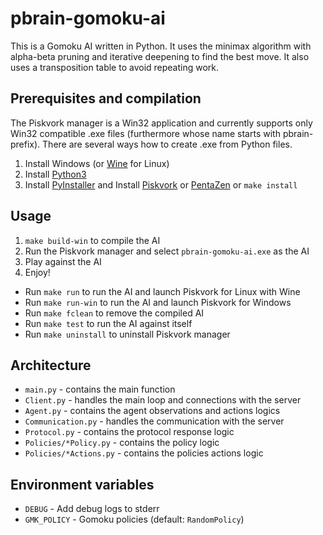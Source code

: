 # pbrain-gomoku-ai

This is a Gomoku AI written in Python. It uses the minimax algorithm with alpha-beta pruning and iterative deepening to find the best move. It also uses a transposition table to avoid repeating work.

## Prerequisites and compilation

The Piskvork manager is a Win32 application and currently supports only Win32 compatible .exe files (furthermore whose name starts with pbrain- prefix). There are several ways how to create .exe from Python files.


1. Install Windows (or [Wine](https://www.winehq.org/) for Linux)
2. Install [Python3](http://www.python.org)
3. Install [PyInstaller](https://www.pyinstaller.org/) and 
Install [Piskvork](https://sourceforge.net/projects/piskvork/) or
[PentaZen](https://github.com/sun-yuliang/PentaZen) or `make install`

## Usage

1. `make build-win` to compile the AI
2. Run the Piskvork manager and select `pbrain-gomoku-ai.exe` as the AI
3. Play against the AI
4. Enjoy!


- Run `make run` to run the AI and launch Piskvork for Linux with Wine
- Run `make run-win` to run the AI and launch Piskvork for Windows
- Run `make fclean` to remove the compiled AI
- Run `make test` to run the AI against itself
- Run `make uninstall` to uninstall Piskvork manager


## Architecture

- `main.py` - contains the main function
- `Client.py` - handles the main loop and connections with the server 
- `Agent.py` - contains the agent observations and actions logics
- `Communication.py` - handles the communication with the server
- `Protocol.py` - contains the protocol response logic
- `Policies/*Policy.py` - contains the policy logic
- `Policies/*Actions.py` - contains the policies actions logic

## Environment variables

- `DEBUG` - Add debug logs to stderr 
- `GMK_POLICY` - Gomoku policies (default: `RandomPolicy`)

